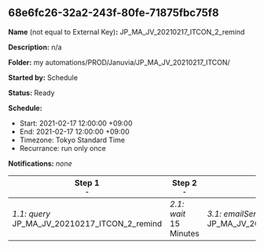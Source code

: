 ## 68e6fc26-32a2-243f-80fe-71875fbc75f8

**Name** (not equal to External Key)**:** JP_MA_JV_20210217_ITCON_2_remind

**Description:** n/a

**Folder:** my automations/PROD/Januvia/JP_MA_JV_20210217_ITCON/

**Started by:** Schedule

**Status:** Ready

**Schedule:**

* Start: 2021-02-17 12:00:00 +09:00
* End: 2021-02-17 12:00:00 +09:00
* Timezone: Tokyo Standard Time
* Recurrance: run only once

**Notifications:** _none_


| Step 1<br>_<small>-</small>_ | Step 2<br>_<small>-</small>_ | Step 3<br>_<small>-</small>_ |
| --- | --- | --- |
| _1.1: query_<br>JP_MA_JV_20210217_ITCON_2_remind | _2.1: wait_<br>15 Minutes | _3.1: emailSend_<br>JP_MA_JV_20210217_ITCON_2_remind |

